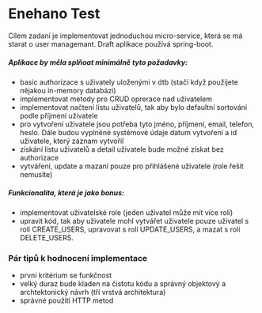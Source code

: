 # Enehano Test

Cílem zadaní je implementovat jednoduchou micro-service, která se má starat o user managemant. Draft aplikace používá spring-boot.

##### Aplikace by měla splňoat minimálně tyto požadavky:
  - basic authorizace s uživately uloženými v dtb (stačí když použijete nějakou in-memory databázi)
  - implementovat metody pro CRUD oprerace nad uživatelem
  - implementovat načtení listu uživatelů, tak aby bylo defaultní sortování podle příjmení uživatele
  - pro vytvoření uživatele jsou potřeba tyto jméno, příjmení, email, telefon, heslo. Dále budou vyplněné systémové údaje datum vytvoření a id uživatele, který záznam vytvořil
  - získání listu uživatelů a detail uživatele bude možné získat bez authorizace
  - vytváření, update a mazaní pouze pro přihlášené uživatele (role řešit nemusíte)
  
##### Funkcionalita, která je jako bonus:
 - implementovat uživatelské role (jeden uživatel může mít více rolí)
 - upravit kód, tak aby uživatele mohl vytvářet uživatele pouze uživatel s rolí CREATE_USERS, upravovat s rolí UPDATE_USERS, a mazat s rolí DELETE_USERS.
 
 ### Pár tipů k hodnocení implementace
 - první kritérium se funkčnost
 - velký duraz bude kladen na čistotu kódu a správný objektový a archtektonický návrh (tří vrstvá architektura)
 - správné použití HTTP metod